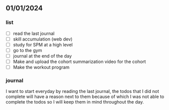 ## 01/01/2024

### list
 - [ ] read the last journal 
 - [ ] skill accumulation (web dev)
 - [ ] study for SPM at a high level
 - [ ] go to the gym
 - [ ] journal at the end of the day
 - [ ] Make and upload the cohort summarization video for the cohort
 - [ ] Make the workout program 

### journal
I want to start everyday by reading the last journal, the todos that I did not complete will have a reason next to them because of which I was not able to complete the todos so I will keep them in mind throughout the day. 